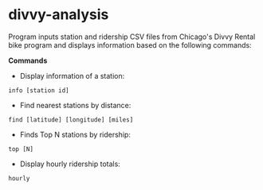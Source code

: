 # divvy-analysis

Program inputs station and ridership CSV files from Chicago's Divvy Rental bike program and displays information based on the following commands:

**Commands**
- Display information of a station:
```
info [station id]
```
- Find nearest stations by distance:
```
find [latitude] [longitude] [miles]
```
- Finds Top N stations by ridership:
```
top [N]
```
- Display hourly ridership totals:
```
hourly
```
